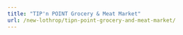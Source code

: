 ```yaml
---
title: "TIP'n POINT Grocery & Meat Market"
url: /new-lothrop/tipn-point-grocery-and-meat-market/
---
```

